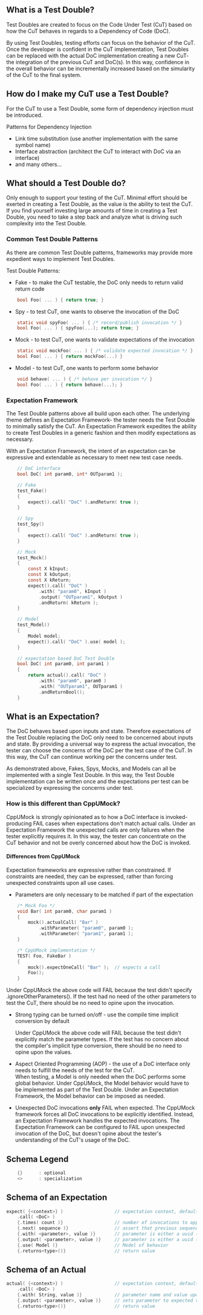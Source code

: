 What is a Test Double?
------------------------------------------------------------------------------------------------------------------------
Test Doubles are created to focus on the Code Under Test (CuT) based on how the CuT behaves in regards to a Dependency
of Code (DoC).

By using Test Doubles, testing efforts can focus on the behavior of the CuT.  Once the developer is confident in the CuT
implementation, Test Doubles can be replaced with the actual DoC implementation creating a new CuT-
the integration of the previous CuT and DoC(s).  In this way, confidence in the overall behavior can be incrementally
increased based on the simularity of the CuT to the final system.


How do I make my CuT use a Test Double?
------------------------------------------------------------------------------------------------------------------------
For the CuT to use a Test Double, some form of dependency injection must be introduced.

Patterns for Dependency Injection
* Link time substitution (use another implementation with the same symbol name)
* Interface abstraction (architect the CuT to interact with DoC via an interface)
* and many others...


What should a Test Double do?
------------------------------------------------------------------------------------------------------------------------
Only enough to support your testing of the CuT.  Minimal effort should be exerted in creating a Test Double, as the
value is the ability to test the CuT.  If you find yourself investing large amounts of time in creating a Test Double,
you need to take a step back and analyze what is driving such complexity into the Test Double.

### Common Test Double Patterns
As there are common Test Double patterns, frameworks may provide more expedient ways to implement Test Doubles.

Test Double Patterns:
* Fake - to make the CuT testable, the DoC only needs to return valid return code
```C
    bool Foo( ... ) { return true; }
```
* Spy - to test CuT, one wants to observe the invocation of the DoC
```C
    static void spyFoo( ... ) { /* record/publish invocation */ }
    bool Foo( ... ) { spyFoo(...); return true; }
```
* Mock - to test CuT, one wants to validate expectations of the invocation
```C
    static void mockFoo( ... ) { /* validate expected invocation */ }
    bool Foo( ... ) { return mockFoo(...) }
```
* Model - to test CuT, one wants to perform some behavior
```C
    void behave( ... ) { /* behave per invocation */ }
    bool Foo( ... ) { return behave(...); }
```

### Expectation Framework
The Test Double patterns above all build upon each other.  The underlying theme defines an Expectation Framework- the
tester needs the Test Double to minimally satisfy the CuT.  An Expectation Framework expedites the ability to create
Test Doubles in a generic fashion and then modify expectations as necessary.

With an Expectation Framework, the intent of an expectation can be expressive and extendable as necessary to meet new
test case needs.
```C
    // DoC interface
    bool DoC( int param0, int* OUTparam1 );

    // Fake
    test_Fake()
    {
        expect().call( "DoC" ).andReturn( true );
    }

    // Spy
    test_Spy()
    {
        expect().call( "DoC" ).andReturn( true );
    }

    // Mock
    test_Mock()
    {
        const X kInput;
        const X kOutput;
        const X kReturn;
        expect().call( "DoC" )
            .with( "param0", kInput )
            .output( "OUTparam1", kOutput )
            .andReturn( kReturn );
    }

    // Model
    test_Model()
    {
        Model model;
        expect().call( "DoC" ).use( model );
    }

    // expectation based DoC Test Double
    bool DoC( int param0, int param1 )
    {
        return actual().call( "DoC" )
            .with( "param0", param0 )
            .with( "OUTparam1", OUTparam1 )
            .andReturnBool();
    }
```


What is an Expectation?
------------------------------------------------------------------------------------------------------------------------
The DoC behaves based upon inputs and state.  Therefore expectations of the Test Double replacing the DoC only need to
be concerned about inputs and state.  By providing a universal way to express the actual invocation, the tester can
choose the concerns of the DoC per the test case of the CuT.  In this way, the CuT can continue working per the concerns
under test.

As demonstrated above, Fakes, Spys, Mocks, and Models can all be implemented with a single Test Double.  In this way,
the Test Double implementation can be written once and the expectations per test can be specialized by expressing
the concerns under test.

### How is this different than CppUMock?
CppUMock is strongly opinionated as to how a DoC interface is invoked- producing FAIL cases when expectations
don't match actual calls.  Under an Expectation Framework the unexpected calls are only failures when the tester
explicitly requires it.  In this way, the tester can concentrate on the CuT behavior and not be overly concerned about
how the DoC is invoked.

#### Differences from CppUMock
Expectation frameworks are expressive rather than constrained.  If constraints are needed, they can be expressed, rather
than forcing unexpected constraints upon all use cases.

* Parameters are only necessary to be matched if part of the expectation
```C
    /* Mock Foo */
    void Bar( int param0, char param1 )
    {
        mock().actualCall( "Bar" )
            .withParameter( "param0", param0 );
            .withParameter( "param1", param1 );
    }

    /* CppUMock implementation */
    TEST( Foo, FakeBar )
    {
        mock().expectOneCall( "Bar" );  // expects a call
        Foo();
    }
```
Under CppUMock the above code will FAIL because the test didn't specify .ignoreOtherParameters().  If the test had no
need of the other parameters to test the CuT, there should be no need to opine upon the invocation.
* Strong typing can be turned on/off - use the compile time implicit conversion by default

    Under CppUMock the above code will FAIL because the test didn't explicitly match the parameter types.  If the test
    has no concern about the compiler's implicit type conversion, there should be no need to opine upon the values.

* Aspect Oriented Programming (AOP) - the use of a DoC interface only needs to fulfill the needs of the test for the
    CuT.    
    When testing, a Model is only needed when the DoC performs some global behavior.  Under CppUMock, the Model behavior
    would have to be implemented as part of the Test Double. Under an Expectation Framework, the Model behavior can be
    imposed as needed.

* Unexpected DoC invocations **only** FAIL when expected.
    The CppUMock framework forces all DoC invocations to be explicitly identified.  Instead, an Expectation Framework
    handles the expected invocations.  The Expectation Framework can be configured to FAIL upon unexpected invocation of
    the DoC, but doesn't opine about the tester's understanding of the CuT's usage of the DoC.


Schema  Legend
------------------------------------------------------------------------------------------------------------------------
```C
    {}      : optional
    <>      : specialization
```
Schema of an Expectation
------------------------------------------------------------------------------------------------------------------------
```C
expect( {<context>} )                   // expectation context, default is global
    .call( <DoC> )
    {.times( count )}                   // number of invocations to apply expectation, default=always
    {.next( sequence )}                 // assert that previous sequence expectations have occurred
    {.with( <parameter>, value )}       // parameter is either a uuid (i.e. string) or Matcher, validates parameter
    {.output( <parameter>, value )}     // parameter is either a uuid (i.e. string) or Matcher, sets an expected value
    {.use( Model )}                     // Model of behavior
    {.returns<type>()}                  // return value
```

Schema of an Actual
------------------------------------------------------------------------------------------------------------------------
```C
actual( {<context>} )                   // expectation context, default is global
    .call( <DoC> )
    {.with( String, value )}            // parameter name and value upon invocation
    {.output( <parameter>, value )}     // sets parameter to expected value
    {.returns<type>()}                  // return value
```




